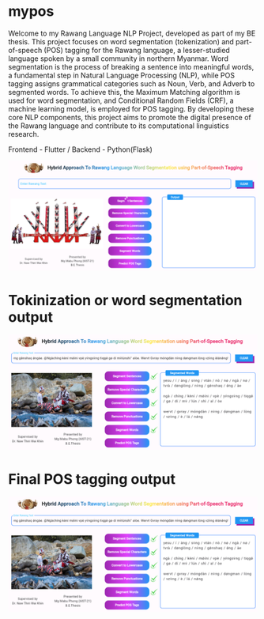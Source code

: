 # mypos
Welcome to my Rawang Language NLP Project, developed as part of my BE thesis. This project focuses on word segmentation (tokenization) and part-of-speech (POS) tagging for the Rawang language, a lesser-studied language spoken by a small community in northern Myanmar. Word segmentation is the process of breaking a sentence into meaningful words, a fundamental step in Natural Language Processing (NLP), while POS tagging assigns grammatical categories such as Noun, Verb, and Adverb to segmented words. To achieve this, the Maximum Matching algorithm is used for word segmentation, and Conditional Random Fields (CRF), a machine learning model, is employed for POS tagging. By developing these core NLP components, this project aims to promote the digital presence of the Rawang language and contribute to its computational linguistics research. 

Frontend - Flutter /
Backend - Python(Flask)

![image_alt](https://github.com/mabuphongram/NLP-Rawang-Language-Thesis-UI-Flutter/blob/cb4b33ad6e51c06b1b6ce5222c2a5266931df91d/Screenshot%202024-08-31%20132544.png)

# Tokinization or word segmentation output
![image_alt](https://github.com/mabuphongram/NLP-Rawang-Language-Thesis-UI-Flutter/blob/8baea65b0a571a932f9e598f7f5cadaea51f2662/Screenshot%202024-08-31%20134151.png)

# Final POS tagging output 
![image_alt](https://github.com/mabuphongram/NLP-Rawang-Language-Thesis-UI-Flutter/blob/8baea65b0a571a932f9e598f7f5cadaea51f2662/Screenshot%202024-08-31%20134151.png)
